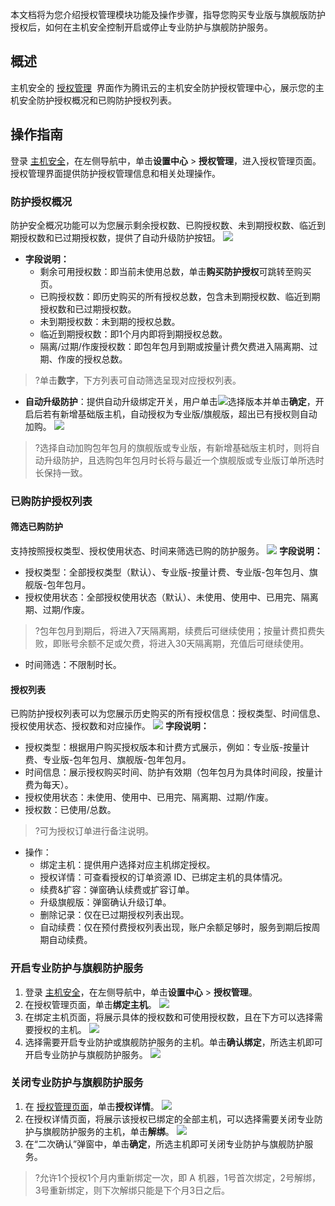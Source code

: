 本文档将为您介绍授权管理模块功能及操作步骤，指导您购买专业版与旗舰版防护授权后，如何在主机安全控制开启或停止专业防护与旗舰防护服务。


## 概述
主机安全的 [授权管理](https://console.cloud.tencent.com/cwp/setting/authorize)  界面作为腾讯云的主机安全防护授权管理中心，展示您的主机安全防护授权概况和已购防护授权列表。


## 操作指南
登录 [主机安全](https://console.cloud.tencent.com/cwp)，在左侧导航中，单击**设置中心** > **授权管理**，进入授权管理页面。授权管理界面提供防护授权管理信息和相关处理操作。


### 防护授权概况
防护安全概况功能可以为您展示剩余授权数、已购授权数、未到期授权数、临近到期授权数和已过期授权数，提供了自动升级防护按钮。
![](https://qcloudimg.tencent-cloud.cn/raw/82e07861d39228b3a7a2afbbb2d7afbb.png)
- **字段说明：**
  - 剩余可用授权数：即当前未使用总数，单击**购买防护授权**可跳转至购买页。
  - 已购授权数：即历史购买的所有授权总数，包含未到期授权数、临近到期授权数和已过期授权数。
  - 未到期授权数：未到期的授权总数。
  -  临近到期授权数：即1个月内即将到期授权总数。
  -  隔离/过期/作废授权数：即包年包月到期或按量计费欠费进入隔离期、过期、作废的授权总数。
>?单击**数字**，下方列表可自动筛选呈现对应授权列表。
- **自动升级防护**：提供自动升级绑定开关，用户单击![](https://qcloudimg.tencent-cloud.cn/raw/7a0ceb7a8407b264648ede1473b4ba6b.png)选择版本并单击**确定**，开启后若有新增基础版主机，自动授权为专业版/旗舰版，超出已有授权则自动加购。
![](https://qcloudimg.tencent-cloud.cn/raw/66bd92da72db3062accd9452e0812804.png)
>?选择自动加购包年包月的旗舰版或专业版，有新增基础版主机时，则将自动升级防护，且选购包年包月时长将与最近一个旗舰版或专业版订单所选时长保持一致。

### 已购防护授权列表
#### 筛选已购防护
支持按照授权类型、授权使用状态、时间来筛选已购的防护服务。
![](https://qcloudimg.tencent-cloud.cn/raw/e9579086bf88c608858c9d7ac57e5826.png)
**字段说明：**
- 授权类型：全部授权类型（默认）、专业版-按量计费、专业版-包年包月、旗舰版-包年包月。
- 授权使用状态：全部授权使用状态（默认）、未使用、使用中、已用完、隔离期、过期/作废。
>?包年包月到期后，将进入7天隔离期，续费后可继续使用；按量计费扣费失败，即账号余额不足或欠费，将进入30天隔离期，充值后可继续使用。
>
- 时间筛选：不限制时长。

#### 授权列表
已购防护授权列表可以为您展示历史购买的所有授权信息：授权类型、时间信息、授权使用状态、授权数和对应操作。
![](https://qcloudimg.tencent-cloud.cn/raw/7cb3f27cffdfbf41d64e6eb7b246aa19.png)
**字段说明：**
- 授权类型：根据用户购买授权版本和计费方式展示，例如：专业版-按量计费、专业版-包年包月、旗舰版-包年包月。
- 时间信息：展示授权购买时间、防护有效期（包年包月为具体时间段，按量计费为每天）。
- 授权使用状态：未使用、使用中、已用完、隔离期、过期/作废。
- 授权数：已使用/总数。
>?可为授权订单进行备注说明。
>
- 操作：
  - 绑定主机：提供用户选择对应主机绑定授权。
  - 授权详情：可查看授权的订单资源 ID、已绑定主机的具体情况。
  - 续费&扩容：弹窗确认续费或扩容订单。
  - 升级旗舰版：弹窗确认升级订单。
  - 删除记录：仅在已过期授权列表出现。
  - 自动续费：仅在预付费授权列表出现，账户余额足够时，服务到期后按周期自动续费。

### 开启专业防护与旗舰防护服务
1. 登录 [主机安全](https://console.cloud.tencent.com/cwp)，在左侧导航中，单击**设置中心** > **授权管理**。
2. 在授权管理页面，单击**绑定主机**。
![](https://qcloudimg.tencent-cloud.cn/raw/5bbfceb9a9503371307bafc0fb4c8aaa.png)
3. 在绑定主机页面，将展示具体的授权数和可使用授权数，且在下方可以选择需要授权的主机。
![](https://qcloudimg.tencent-cloud.cn/raw/40cdc9f38b8532d1776b804e5588ef5f.png)
4. 选择需要开启专业防护或旗舰防护服务的主机。单击**确认绑定**，所选主机即可开启专业防护与旗舰防护服务。
![](https://qcloudimg.tencent-cloud.cn/raw/91cc69989dde67921294a1f0a46aa3da.png)

### 关闭专业防护与旗舰防护服务
1. 在 [授权管理页面](https://console.cloud.tencent.com/cwp/setting/authorize)，单击**授权详情**。
![](https://qcloudimg.tencent-cloud.cn/raw/32e20ad3539bec03cacb541dcd861ad9.png)
2. 在授权详情页面，将展示该授权已绑定的全部主机，可以选择需要关闭专业防护与旗舰防护服务的主机，单击**解绑**。
![](https://qcloudimg.tencent-cloud.cn/raw/22141583b181d2c33c52fb3acb2a7e6b.png)
3. 在“二次确认”弹窗中，单击**确定**，所选主机即可关闭专业防护与旗舰防护服务。
>?允许1个授权1个月内重新绑定一次，即 A 机器，1号首次绑定，2号解绑，3号重新绑定，则下次解绑只能是下个月3日之后。
